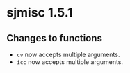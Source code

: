 # sjmisc 1.5.1

## Changes to functions

* `cv` now accepts multiple arguments.
* `icc` now accepts multiple arguments.
